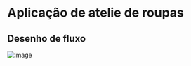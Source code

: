 # Aplicação de atelie de roupas

## Desenho de fluxo

![image](https://user-images.githubusercontent.com/65555624/236350330-b85ab2b4-f769-427d-9fa7-ffe5afa373c5.png)
